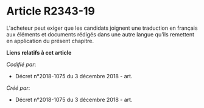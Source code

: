 # Article R2343-19

L'acheteur peut exiger que les candidats joignent une traduction en français aux éléments et documents rédigés dans une autre
langue qu'ils remettent en application du présent chapitre.

**Liens relatifs à cet article**

_Codifié par_:

  - Décret n°2018-1075 du 3 décembre 2018 - art.

_Créé par_:

  - Décret n°2018-1075 du 3 décembre 2018 - art.
